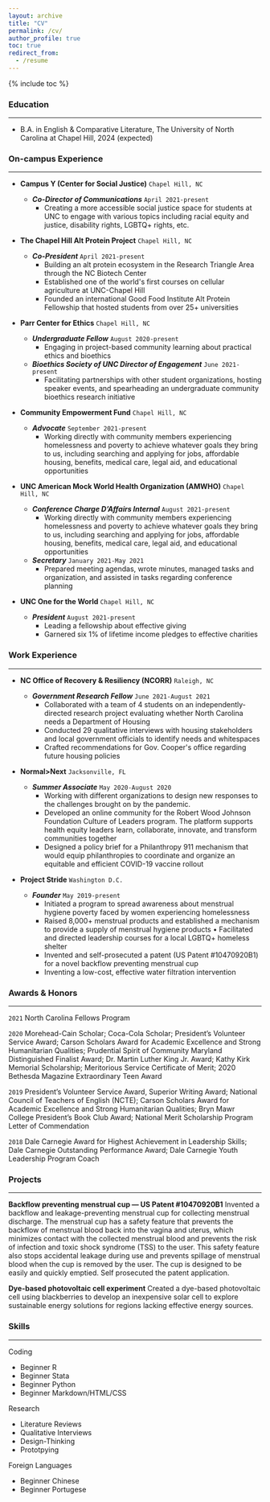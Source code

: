 ```yaml
---
layout: archive
title: "CV"
permalink: /cv/
author_profile: true
toc: true
redirect_from:
  - /resume
---
```


{% include toc %}

### Education ###
---
* B.A. in English & Comparative Literature, The University of North Carolina at Chapel Hill, 2024 (expected)

### On-campus Experience ###
---
* **Campus Y (Center for Social Justice)** ```Chapel Hill, NC```                                                        
  * ***Co-Director of Communications*** `April 2021-present` 
    * Creating a more accessible social justice space for students at UNC to engage with various topics including racial equity and justice, disability  rights, LGBTQ+ rights, etc. 
   

* **The Chapel Hill Alt Protein Project** ```Chapel Hill, NC```
  * ***Co-President*** `April 2021-present` 
     * Building an alt protein ecosystem in the Research Triangle Area through the NC Biotech Center
     * Established one of the world's first courses on cellular agriculture at UNC-Chapel Hill 
     * Founded an international Good Food Institute Alt Protein Fellowship that hosted students from over 25+ universities

* **Parr Center for Ethics** ```Chapel Hill, NC```
  * ***Undergraduate Fellow*** `August 2020-present` 
     * Engaging in project-based community learning about practical ethics and bioethics
  * ***Bioethics Society of UNC Director of Engagement*** `June 2021-present` 
     * Facilitating partnerships with other student organizations, hosting speaker events, and spearheading an undergraduate community bioethics research initiative 

* **Community Empowerment Fund** ```Chapel Hill, NC```
  * ***Advocate*** `September 2021-present` 
     * Working directly with community members experiencing homelessness and poverty to achieve whatever goals they bring to us, including searching and applying for jobs, affordable housing, benefits, medical care, legal aid, and educational opportunities 

* **UNC American Mock World Health Organization (AMWHO)** ```Chapel Hill, NC```
  * ***Conference Charge D’Affairs Internal*** `August 2021-present` 
     * Working directly with community members experiencing homelessness and poverty to achieve whatever goals they bring to us, including searching and applying for jobs, affordable housing, benefits, medical care, legal aid, and educational opportunities 
  * ***Secretary*** `January 2021-May 2021` 
     * Prepared meeting agendas, wrote minutes, managed tasks and organization, and assisted in tasks regarding conference planning

* **UNC One for the World** ```Chapel Hill, NC```
  * ***President*** `August 2021-present` 
     * Leading a fellowship about effective giving
     * Garnered six 1% of lifetime income pledges to effective charities

### Work Experience ###
---
* **NC Office of Recovery & Resiliency (NCORR)** ```Raleigh, NC```
  * ***Government Research Fellow*** `June 2021-August 2021` 
     * Collaborated with a team of 4 students on an independently-directed research project evaluating whether North Carolina needs a Department of Housing
     * Conducted 29 qualitative interviews with housing stakeholders and local government officials to identify needs and whitespaces
     * Crafted recommendations for Gov. Cooper's office regarding future housing policies
  
* **Normal>Next** ```Jacksonville, FL```
  * ***Summer Associate*** `May 2020-August 2020` 
     * Working with different organizations to design new responses to the challenges brought on by the pandemic. 
     * Developed an online community for the Robert Wood Johnson Foundation Culture of Leaders program. The platform supports health equity leaders learn, collaborate, innovate, and transform communities together
     * Designed a policy brief for a Philanthropy 911 mechanism that would equip philanthropies to coordinate and organize an equitable and efficient COVID-19 vaccine rollout

* **Project Stride** ```Washington D.C.```
  * ***Founder*** `May 2019-present` 
     * Initiated a program to spread awareness about menstrual hygiene poverty faced by women experiencing homelessness
     * Raised 8,000+ menstrual products and established a mechanism to provide a supply of menstrual hygiene products • Facilitated and directed leadership courses for a local LGBTQ+ homeless shelter 
     * Invented and self-prosecuted a patent (US Patent #10470920B1) for a novel backflow preventing menstrual cup 
     * Inventing a low-cost, effective water filtration intervention

### Awards & Honors ###
---
`2021` North Carolina Fellows Program 

`2020` Morehead-Cain Scholar; Coca-Cola Scholar; President’s Volunteer Service Award; Carson Scholars Award for Academic Excellence and Strong Humanitarian Qualities; Prudential Spirit of Community Maryland Distinguished Finalist Award; Dr. Martin Luther King Jr. Award; Kathy Kirk Memorial Scholarship; Meritorious Service Certificate of Merit; 2020 Bethesda Magazine Extraordinary Teen Award 

`2019` President’s Volunteer Service Award, Superior Writing Award; National Council of Teachers of English (NCTE); Carson Scholars Award for Academic Excellence and Strong Humanitarian Qualities; Bryn Mawr College President’s Book Club Award; National Merit Scholarship Program Letter of Commendation 

`2018` Dale Carnegie Award for Highest Achievement in Leadership Skills; Dale Carnegie Outstanding Performance Award; Dale Carnegie Youth Leadership Program Coach 
  
### Projects ###
---
**Backflow preventing menstrual cup — US Patent #10470920B1**
Invented a backflow and leakage-preventing menstrual cup for collecting menstrual discharge. The menstrual cup has a safety feature that prevents the backflow of menstrual blood back into the vagina and uterus, which minimizes contact with the collected menstrual blood and prevents the risk of infection and toxic shock syndrome (TSS) to the user. This safety feature also stops accidental leakage during use and prevents spillage of menstrual blood when the cup is removed by the user. The cup is designed to be easily and quickly emptied. Self prosecuted the patent application.

**Dye-based photovoltaic cell experiment**
Created a dye-based photovoltaic cell using blackberries to develop an inexpensive solar cell to explore sustainable energy solutions for regions lacking effective energy sources.

### Skills ###
---
Coding
* Beginner R
* Beginner Stata
* Beginner Python
* Beginner Markdown/HTML/CSS

Research
* Literature Reviews
* Qualitative Interviews
* Design-Thinking
* Prototpying

Foreign Languages
* Beginner Chinese
* Beginner Portugese
